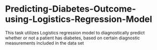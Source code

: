 # Predicting-Diabetes-Outcome-using-Logistics-Regression-Model
This task utilizes Logistics regression model to diagnostically predict whether or not a patient has diabetes, based on certain diagnostic measurements included in the data set
